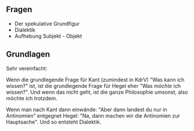 ## Fragen
- Der spekulative Grundfigur
- Dialektik
- Aufhebung Subjekt - Objekt

## Grundlagen
Sehr vereinfacht:

Wenn die grundlegende Frage für Kant (zumindest in KdrV) "Was kann ich wissen?" ist, ist die grundlegende Frage für Hegel eher "Was *möchte* ich wissen?". Und wenn das nicht geht, ist die ganze Philosophie umsonst, also möchte ich trotzdem. 

Wenn man nach Kant dann einwände: "Aber dann landest du nur in Antinomien" entgegnet Hegel: "Na, dann machen wir die Antinomien zur Hauptsache". Und so entsteht Dialektik.